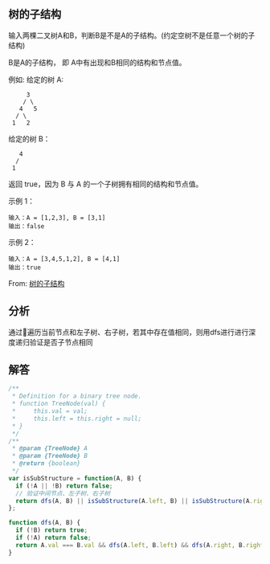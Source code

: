 ##  树的子结构

输入两棵二叉树A和B，判断B是不是A的子结构。(约定空树不是任意一个树的子结构)

B是A的子结构， 即 A中有出现和B相同的结构和节点值。

例如:
给定的树 A:
```
     3
    / \
   4   5
  / \
 1   2
```
给定的树 B：
```
   4 
  /
 1
```
返回 true，因为 B 与 A 的一个子树拥有相同的结构和节点值。

示例 1：
```
输入：A = [1,2,3], B = [3,1]
输出：false
```
示例 2：
```
输入：A = [3,4,5,1,2], B = [4,1]
输出：true
```
From: [树的子结构](https://leetcode-cn.com/problems/shu-de-zi-jie-gou-lcof/)
## 分析
通过遍历当前节点和左子树、右子树，若其中存在值相同，则用dfs进行进行深度递归验证是否子节点相同


## 解答
```javascript
/**
 * Definition for a binary tree node.
 * function TreeNode(val) {
 *     this.val = val;
 *     this.left = this.right = null;
 * }
 */
/**
 * @param {TreeNode} A
 * @param {TreeNode} B
 * @return {boolean}
 */
var isSubStructure = function(A, B) {
  if (!A || !B) return false;
  // 验证中间节点、左子树、右子树
  return dfs(A, B) || isSubStructure(A.left, B) || isSubStructure(A.right, B)
};

function dfs(A, B) {
  if (!B) return true;
  if (!A) return false;
  return A.val === B.val && dfs(A.left, B.left) && dfs(A.right, B.right);
}
```